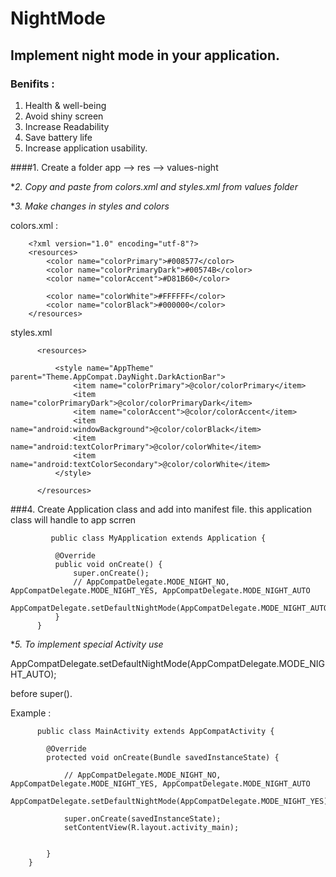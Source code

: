 # NightMode


## Implement night mode in your application.

### Benifits :

1. Health & well-being 
2. Avoid shiny screen
3. Increase Readability
4. Save battery life
5. Increase application usability.



####1. Create a folder app --> res --> values-night

**2. Copy and paste from  colors.xml and styles.xml from values folder*

**3. Make changes in styles and colors*

colors.xml : 

        <?xml version="1.0" encoding="utf-8"?>
        <resources>
            <color name="colorPrimary">#008577</color>
            <color name="colorPrimaryDark">#00574B</color>
            <color name="colorAccent">#D81B60</color>

            <color name="colorWhite">#FFFFFF</color>
            <color name="colorBlack">#000000</color>
        </resources>
styles.xml

          <resources>

              <style name="AppTheme" parent="Theme.AppCompat.DayNight.DarkActionBar">
                  <item name="colorPrimary">@color/colorPrimary</item>
                  <item name="colorPrimaryDark">@color/colorPrimaryDark</item>
                  <item name="colorAccent">@color/colorAccent</item>
                  <item name="android:windowBackground">@color/colorBlack</item>
                  <item name="android:textColorPrimary">@color/colorWhite</item>
                  <item name="android:textColorSecondary">@color/colorWhite</item>
              </style>

          </resources>

   ###4. Create Application class and add into manifest file. this application class will handle to app scrren
   
   
             public class MyApplication extends Application {

              @Override
              public void onCreate() {
                  super.onCreate();
                  // AppCompatDelegate.MODE_NIGHT_NO,   AppCompatDelegate.MODE_NIGHT_YES, AppCompatDelegate.MODE_NIGHT_AUTO
                  AppCompatDelegate.setDefaultNightMode(AppCompatDelegate.MODE_NIGHT_AUTO);
              }
          }

**5. To implement special Activity use*

  AppCompatDelegate.setDefaultNightMode(AppCompatDelegate.MODE_NIGHT_AUTO);
  
  before super().
  
  Example : 
  
          public class MainActivity extends AppCompatActivity {

            @Override
            protected void onCreate(Bundle savedInstanceState) {

                // AppCompatDelegate.MODE_NIGHT_NO,   AppCompatDelegate.MODE_NIGHT_YES, AppCompatDelegate.MODE_NIGHT_AUTO
                AppCompatDelegate.setDefaultNightMode(AppCompatDelegate.MODE_NIGHT_YES);

                super.onCreate(savedInstanceState);
                setContentView(R.layout.activity_main);


            }
        }



